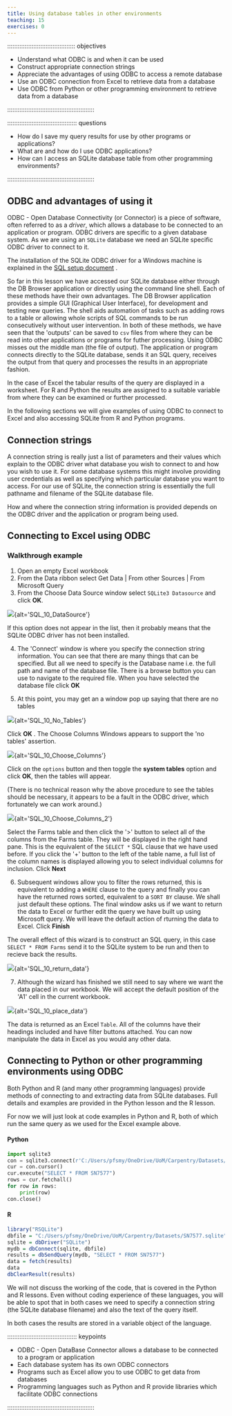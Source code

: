 ```yaml
---
title: Using database tables in other environments
teaching: 15
exercises: 0
---
```


::::::::::::::::::::::::::::::::::::::: objectives

- Understand what ODBC is and when it can be used
- Construct appropriate connection strings
- Appreciate the advantages of using ODBC to access a remote database
- Use an ODBC connection from Excel to retrieve data from a database
- Use ODBC from Python or other programming environment to retrieve data from a database

::::::::::::::::::::::::::::::::::::::::::::::::::

:::::::::::::::::::::::::::::::::::::::: questions

- How do I save my query results for use by other programs or applications?
- What are and how do I use ODBC applications?
- How can I access an SQLite database table from other programming environments?

::::::::::::::::::::::::::::::::::::::::::::::::::

## ODBC and advantages of using it

ODBC  - Open Database Connectivity (or Connector) is a piece of software, often referred to as a *driver*, which allows a database to be connected to an application or program. ODBC drivers are specific to a given database system. As we are using an `SQLite` database we need an SQLite specific ODBC driver to connect to it.

The installation of the SQLite ODBC driver for a Windows machine is explained in the [SQL setup document](../learners/setup.md) .

So far in this lesson we have accessed our SQLite database either through the DB Browser application or directly using the command line shell. Each of these methods have their own advantages. The DB Browser application provides a simple GUI (Graphical User Interface), for development and testing new queries. The shell aids automation of tasks such as adding rows to a table or allowing whole scripts of SQL commands to be run consecutively without user intervention. In both of these methods, we have seen that the 'outputs' can be saved to `csv` files from where they can be read into other applications or programs for futher processing. Using ODBC misses out the middle man (the file of output). The application or program connects directly to the SQLite database, sends it an SQL query, receives the output from that query and processes the results in an appropriate fashion.

In the case of Excel the tabular results of the query are displayed in a worksheet. For R and Python the results are assigned to a suitable variable from where they can be examined or further processed.

In the following sections we will give examples of using ODBC to connect to Excel and also accessing SQLite from R and Python programs.

## Connection strings

A connection string is really just a list of parameters and their values which explain to the ODBC driver what database you wish to connect to and how you wish to use it. For some database systems this might involve providing user credentials as well as specifying which particular database you want to access. For our use of SQLite, the connection string is essentially the full pathname and filename of the SQLite database file.

How and where the connection string information is provided depends on the ODBC driver and the application or program being used.

## Connecting to Excel using ODBC

### Walkthrough example

1. Open an empty Excel workbook
2. From the Data ribbon select Get Data | From other Sources | From Microsoft Query
3. From the Choose Data Source window select `SQLite3 Datasource` and click **OK**.

![](fig/SQL_10_DataSource.png){alt='SQL\_10\_DataSource'}

If this option does not appear in the list, then it probably means that the SQLite ODBC driver has not  been installed.

4. The 'Connect' window is where you specify the connection string information. You can see that there are many things that can be specified.
  But all we need to specify is the Database name i.e. the full path and name of the database file.
  There is a browse button you can use to navigate to the required file. When you have selected the database file click **OK**

5. At this point, you may get an a window pop up saying that there are no tables

![](fig/SQL_10_No_Tables.png){alt='SQL\_10\_No\_Tables'}

Click **OK** . The Choose Columns Windows appears to support the 'no tables' assertion.

![](fig/SQL_10_Choose_Columns.png){alt='SQL\_10\_Choose\_Columns'}

Click on the `options` button and then toggle the **system tables** option and click **OK**, then the tables will appear.

(There is no technical reason why the above procedure to see the tables should be necessary, it appears to be a fault in the ODBC driver, which fortunately we can work around.)

![](fig/SQL_10_Choose_Columns_2.png){alt='SQL\_10\_Choose\_Columns\_2'}

Select the Farms table and then click the '>' button to select all of the columns from the Farms table.
They will be displayed in the right hand pane. This is the equivalent of the `SELECT *` SQL clause that we have used before.
If you click the '+' button to the left of the table name, a full list of the column names is displayed allowing you to select individual columns for inclusion. Click **Next**

6. Subsequent windows allow you to filter the rows returned, this is equivalent to adding a `WHERE` clause to the query and finally you can have the returned rows sorted, equivalent to a `SORT BY` clause. We shall just default these options. The final window asks us if we want to return the data to Excel or further edit the query we have built up using Microsoft query. We will leave the default action of rturning the data to Excel. Click **Finish**

The overall effect of this wizard is to construct an SQL query, in this case `SELECT * FROM Farms` send it to the SQLite system to be run and then to recieve back the results.

![](fig/SQL_10_return_data.png){alt='SQL\_10\_return\_data'}

7. Although the wizard has finished we still need to say where we want the data placed in our workbook. We will accept the default position of the 'A1' cell in the current workbook.

![](fig/SQL_10_place_data.png){alt='SQL\_10\_place\_data'}

The data is returned as an Excel `Table`. All of the columns have their headings included and have filter buttons attached.
You can now manipulate the data in Excel as you would any other data.

## Connecting to Python or other programming environments using ODBC

Both Python and R (and many other programming languages) provide methods of connecting to and extracting data from SQLite databases.
Full details and examples are provided in the Python lesson and the R lesson.

For now we will just look at code examples in Python and R, both of which run the same query as we used for the Excel example above.

#### Python

```python
import sqlite3
con = sqlite3.connect(r'C:/Users/pfsmy/OneDrive/UoM/Carpentry/Datasets/SN7577.sqlite')
cur = con.cursor()
cur.execute("SELECT * FROM SN7577")
rows = cur.fetchall()
for row in rows:
    print(row)
con.close()
```

#### R

```r
library("RSQLite")
dbfile = "C:/Users/pfsmy/OneDrive/UoM/Carpentry/Datasets/SN7577.sqlite"
sqlite = dbDriver("SQLite")
mydb = dbConnect(sqlite, dbfile)
results = dbSendQuery(mydb, "SELECT * FROM SN7577")
data = fetch(results)
data
dbClearResult(results)
```

We will not discuss the working of the code, that is covered in the Python and R lessons.
Even without coding experience of these languages, you will be able to spot that in both cases we need to specify a connection string (the SQLite database filename) and also the text of the query itself.

In both cases the results are stored in a variable object of the language.

:::::::::::::::::::::::::::::::::::::::: keypoints

- ODBC - Open DataBase Connector allows a database to be connected to a program or application
- Each database system has its own ODBC connectors
- Programs such as Excel allow you to use ODBC to get data from databases
- Programming languages such as Python and R provide libraries which facilitate ODBC connections

::::::::::::::::::::::::::::::::::::::::::::::::::


